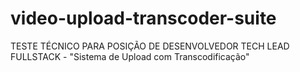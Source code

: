 # video-upload-transcoder-suite
TESTE TÉCNICO PARA POSIÇÃO DE DESENVOLVEDOR TECH LEAD FULLSTACK - "Sistema de Upload com Transcodificação"
